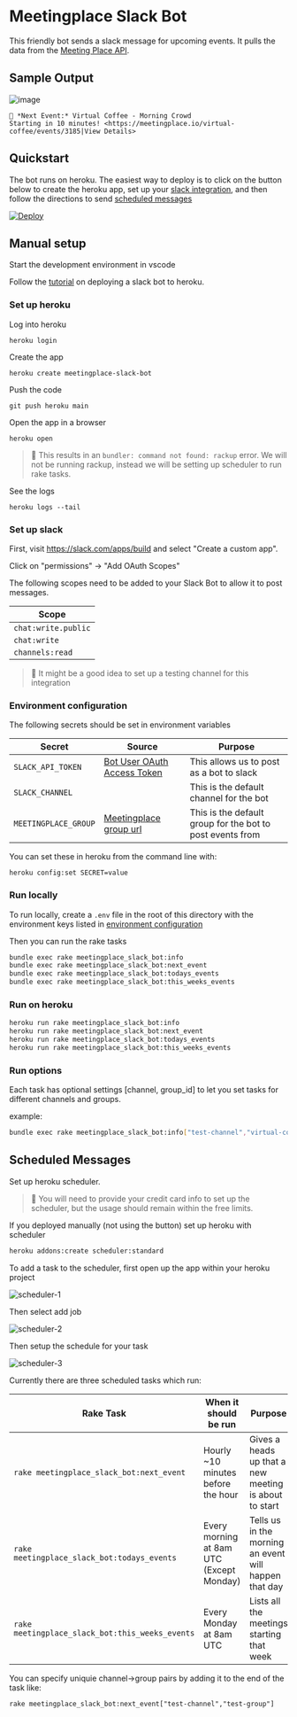 # Meetingplace Slack Bot

This friendly bot sends a slack message for upcoming events. It pulls the data from the [Meeting Place API](https://meetingplace.io/api).

## Sample Output

![image](https://user-images.githubusercontent.com/325384/97884868-81de8380-1d1e-11eb-9a6f-0a6f9f2d1b7e.png)

```
📅 *Next Event:* Virtual Coffee - Morning Crowd
Starting in 10 minutes! <https://meetingplace.io/virtual-coffee/events/3185|View Details>
```

## Quickstart

The bot runs on heroku.  The easiest way to deploy is to click on the button below to create the heroku app, set up your [slack integration](#set-up-slack), and then follow the directions to send [scheduled messages](#scheduled-messages)

[![Deploy](https://www.herokucdn.com/deploy/button.svg)](https://heroku.com/deploy)

## Manual setup
Start the development environment in vscode

Follow the [tutorial](https://blog.heroku.com/how-to-deploy-your-slack-bots-to-heroku) on deploying a slack bot to heroku.

### Set up heroku

Log into heroku

```
heroku login
```

Create the app

```
heroku create meetingplace-slack-bot
```

Push the code 

```
git push heroku main
```

Open the app in a browser

```
heroku open
```
> :pencil: This results in an `bundler: command not found: rackup` error.  We will not be running rackup, instead we will be setting up scheduler to run rake tasks.

See the logs 

```
heroku logs --tail
```

### Set up slack

First, visit https://slack.com/apps/build and select "Create a custom app".

Click on "permissions" -> "Add OAuth Scopes"

The following scopes need to be added to your Slack Bot to allow it to post messages.

| Scope               |
| ------------------- |
| `chat:write.public` |
| `chat:write`        |
| `channels:read`     |


> :pencil: It might be a good idea to set up a testing channel for this integration

### Environment configuration

The following secrets should be set in environment variables

| Secret               | Source                                                     | Purpose                                                   |
| -------------------- | ---------------------------------------------------------- | --------------------------------------------------------- |
| `SLACK_API_TOKEN`    | [Bot User OAuth Access Token](https://api.slack.com/apps/) | This allows us to post as a bot to slack                  |
| `SLACK_CHANNEL`      |                                                            | This is the default channel for the bot                   |
| `MEETINGPLACE_GROUP` | [Meetingplace group url](https//meetingplace.io/api)       | This is the default group for the bot to post events from |


You can set these in heroku from the command line with:

```
heroku config:set SECRET=value
```

### Run locally

To run locally, create a `.env` file in the root of this directory with the environment keys listed in [environment configuration](#environment-configuration)

Then you can run the rake tasks


```bash
bundle exec rake meetingplace_slack_bot:info
bundle exec rake meetingplace_slack_bot:next_event
bundle exec rake meetingplace_slack_bot:todays_events
bundle exec rake meetingplace_slack_bot:this_weeks_events
```

### Run on heroku

```bash
heroku run rake meetingplace_slack_bot:info
heroku run rake meetingplace_slack_bot:next_event
heroku run rake meetingplace_slack_bot:todays_events
heroku run rake meetingplace_slack_bot:this_weeks_events
```

### Run options

Each task has optional settings [channel, group_id] to let you set tasks for different channels and groups.

example:

```bash
bundle exec rake meetingplace_slack_bot:info["test-channel","virtual-coffee"]
```

## Scheduled Messages

Set up heroku scheduler.

> :pencil: You will need to provide your credit card info to set up the scheduler, but the usage should remain within the free limits.

If you deployed manually (not using the button) set up heroku with scheduler

```bash
heroku addons:create scheduler:standard
```

To add a task to the scheduler, first open up the app within your heroku project

![scheduler-1](https://user-images.githubusercontent.com/6098197/108635650-4edb0f80-7435-11eb-9a2b-c0f002f99902.png)

Then select add job

![scheduler-2](https://user-images.githubusercontent.com/6098197/108635655-569ab400-7435-11eb-9b72-3ee03e6630c1.png)

Then setup the schedule for your task

![scheduler-3](https://user-images.githubusercontent.com/6098197/108635661-5f8b8580-7435-11eb-9552-3c08767afdf9.png)

Currently there are three scheduled tasks which run:

| Rake Task                                       | When it should be run                    | Purpose                                               |
| ----------------------------------------------- | ---------------------------------------- | ----------------------------------------------------- |
| `rake meetingplace_slack_bot:next_event`        | Hourly ~10 minutes before the hour       | Gives a heads up that a new meeting is about to start |
| `rake meetingplace_slack_bot:todays_events`     | Every morning at 8am UTC (Except Monday) | Tells us in the morning an event will happen that day |
| `rake meetingplace_slack_bot:this_weeks_events` | Every Monday at 8am UTC                  | Lists all the meetings starting that week             |

You can specify uniquie channel->group pairs by adding it to the end of the task like:

`rake meetingplace_slack_bot:next_event["test-channel","test-group"]`